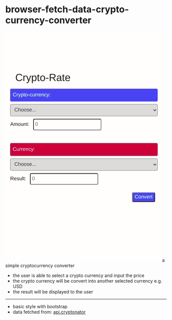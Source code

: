 # browser-fetch-data-crypto-currency-converter

![Crypto Currency Converter](crypto.gif)
a simple cryptocurrency converter

- the user is able to select a crypto currency and input the price
- the crypto currency will be convert into another selected currency e.g. USD
- the result will be displayed to the user

***
- basic style with bootstrap
- data fetched from: [api.cryptonator](https://api.cryptonator.com)
